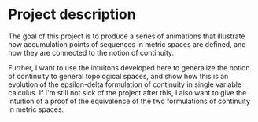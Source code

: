 # Project description

The goal of this project is to produce a series of animations that illustrate how accumulation points of sequences in metric spaces are defined, and how they are connected to the notion of continuity.

Further, I want to use the intuitons developed here to generalize the notion of continuity to general topological spaces, and show how this is an evolution of the epsilon-delta formulation of continuity in single variable calculus. If I'm still not sick of the project after this, I also want to give the intuition of a proof of the equivalence of the two formulations of continuity in metric spaces.


